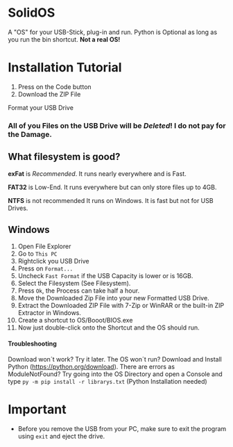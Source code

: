 # SolidOS
A "OS" for your USB-Stick, plug-in and run. Python is Optional as long as you run the bin shortcut.
**Not a real OS!**

# Installation Tutorial
1. Press on the Code button
2. Download the ZIP File

Format your USB Drive
### All of you Files on the USB Drive will be *Deleted*! I do not pay for the Damage.

## What filesystem is good?

**exFat** is *Recommended*.
It runs nearly everywhere and is Fast.

**FAT32** is Low-End.
It runs everywhere but can only store files up to 4GB.

**NTFS** is not recommended
It runs on Windows. It is fast but not for USB Drives.

## Windows
1. Open File Explorer
2. Go to `This PC`
3. Rightclick you USB Drive
4. Press on `Format...`
5. Uncheck `Fast Format` if the USB Capacity is lower or is 16GB.
6. Select the Filesystem (See Filesystem).
7. Press `Ok`, the Process can take half a hour.
8. Move the Downloaded Zip File into your new Formatted USB Drive.
9. Extract the Downloaded ZIP File with 7-Zip or WinRAR or the built-in ZIP Extractor in Windows.
10. Create a shortcut to OS/Booot/BIOS.exe
11. Now just double-click onto the Shortcut and the OS should run.
#### Troubleshooting
Download won´t work? Try it later.
The OS won´t run? Download and Install Python (https://python.org/download).
There are errors as ModuleNotFound? Try going into the OS Directory and open a Console and type `py -m pip install -r librarys.txt` (Python Installation needed)

# Important
- Before you remove the USB from your PC, make sure to exit the program using `exit` and eject the drive.
